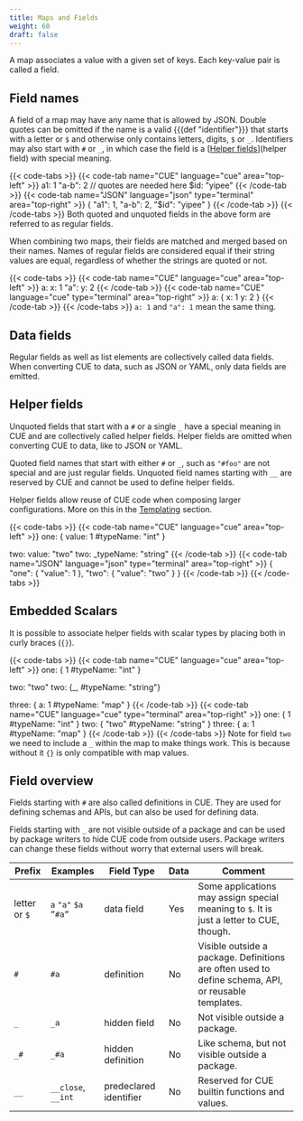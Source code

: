 ```yaml
---
title: Maps and Fields
weight: 60
draft: false
---
```


A map associates a value with a given set of keys. Each key-value pair is called
a field.

## Field names

A field of a map may have any name that is allowed by JSON.
Double quotes can be omitted if the name is a valid {{{def "identifier"}}}
that starts with a letter or `$` and otherwise only contains letters, digits,
`$` or `_`.
Identifiers may also start with `#` or `_`, in which case the field is a
[[Helper fields](Data%201b448a6f417b4e08b2d41b3b33cf2a45.md)](helper field) with
special meaning.

{{< code-tabs >}}
{{< code-tab name="CUE" language="cue"  area="top-left" >}}
a1:    1
"a-b": 2 // quotes are needed here
$id:   "yipee"
{{< /code-tab >}}
{{< code-tab name="JSON" language="json" type="terminal" area="top-right" >}}
{
    "a1": 1,
    "a-b": 2,
    "$id": "yipee"
}
{{< /code-tab >}}
{{< /code-tabs >}}
Both quoted and unquoted fields in the above form are referred to as regular
fields.

When combining two maps, their fields are matched and merged based on their
names.
Names of regular fields are considered equal if their string values are equal,
regardless of whether the strings are quoted or not.

{{< code-tabs >}}
{{< code-tab name="CUE" language="cue"  area="top-left" >}}
a: x:   1
"a": y: 2
{{< /code-tab >}}
{{< code-tab name="CUE" language="cue" type="terminal" area="top-right" >}}
a: {
    x: 1
    y: 2
}
{{< /code-tab >}}
{{< /code-tabs >}}
`a: 1` and `"a": 1` mean the same thing.

## Data fields

Regular fields as well as list elements are collectively called data fields.
When converting CUE to data, such as JSON or YAML, only data fields are emitted.

## Helper fields

Unquoted fields that start with a `#` or a single `_` have a special meaning in
CUE and are collectively called helper fields.
Helper fields are omitted when converting CUE to data, like to JSON or YAML.

Quoted field names that start with either `#` or `_`, such as `"#foo"` are not
special and are just regular fields.
Unquoted field names starting with `__` are reserved by CUE and cannot be used
to define helper fields.

Helper fields allow reuse of CUE code when composing larger configurations.
More on this in the
[Templating](Templating%20f4e21af73d744a77aa2c91203a8dbe4f.md) section.

{{< code-tabs >}}
{{< code-tab name="CUE" language="cue"  area="top-left" >}}
one: {
	value:     1
	#typeName: "int"
}

two: value:     "two"
two: _typeName: "string"
{{< /code-tab >}}
{{< code-tab name="JSON" language="json" type="terminal" area="top-right" >}}
{
    "one": {
        "value": 1
    },
    "two": {
        "value": "two"
    }
}
{{< /code-tab >}}
{{< /code-tabs >}}
## Embedded Scalars

It is possible to associate helper fields with scalar types by placing both in
curly braces (`{}`).

{{< code-tabs >}}
{{< code-tab name="CUE" language="cue"  area="top-left" >}}
one: {
	1
	#typeName: "int"
}

two: "two"
two: {_, #typeName: "string"}

three: {
	a:         1
	#typeName: "map"
}
{{< /code-tab >}}
{{< code-tab name="CUE" language="cue" type="terminal" area="top-right" >}}
one: {
    1
    #typeName: "int"
}
two: {
    "two"
    #typeName: "string"
}
three: {
    a:         1
    #typeName: "map"
}
{{< /code-tab >}}
{{< /code-tabs >}}
Note for field `two` we need to include a `_` within the map to make things
work.
This is because without it `{}` is only compatible with map values.

## Field overview

Fields starting with `#` are also called definitions in CUE.
They are used for defining schemas and APIs, but can also be used for defining
data.

Fields starting with `_` are not visible outside of a package and can be used by
package writers to hide CUE code from outside users.
Package writers can change these fields without worry that external users will
break.

| Prefix | Examples | Field Type | Data | Comment |
| --- | --- | --- | --- | --- |
| letter or `$` | `a` `"a"` `$a` `”#a”` | data field | Yes | Some applications may assign special meaning to `$`. It is just a letter to CUE, though. |
| `#` | `#a` | definition | No | Visible outside a package. Definitions are often used to define schema, API, or reusable templates. |
| `_` | `_a` | hidden field | No | Not visible outside a package. |
| `_#` | `_#a` | hidden definition | No | Like schema, but not visible outside a package. |
| `__` | `__close`, `__int` | predeclared identifier | No | Reserved for CUE builtin functions and values. |

